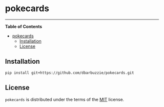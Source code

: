 # pokecards

-----

**Table of Contents**

- [pokecards](#pokecards)
  - [Installation](#installation)
  - [License](#license)

## Installation

```console
pip install git+https://github.com/dbarbuzzie/pokecards.git
```

## License

`pokecards` is distributed under the terms of the [MIT](https://spdx.org/licenses/MIT.html) license.
